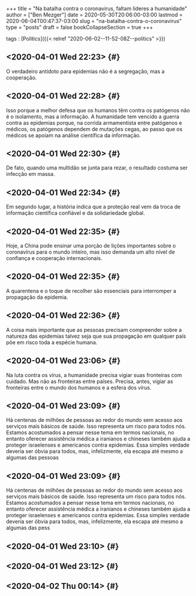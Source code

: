 +++
title = "Na batalha contra o coronavirus, faltam lideres a humanidade"
author = ["Ben Mezger"]
date = 2020-05-30T20:06:00-03:00
lastmod = 2020-06-04T00:47:37-03:00
slug = "na-batalha-contra-o-coronavirus"
type = "posts"
draft = false
bookCollapseSection = true
+++

tags
: [Politics]({{< relref "2020-06-02--11-52-08Z--politics" >}})

## <span class="timestamp-wrapper"><span class="timestamp">&lt;2020-04-01 Wed 22:23&gt;</span></span> {#}

O verdadeiro antídoto para epidemias não é a segregação, mas a
cooperação.

## <span class="timestamp-wrapper"><span class="timestamp">&lt;2020-04-01 Wed 22:28&gt;</span></span> {#}

Isso porque a melhor defesa que os humanos têm contra os patógenos não é o
isolamento, mas a informação. A humanidade tem vencido a guerra contra as
epidemias porque, na corrida armamentista entre patógenos e médicos, os
patógenos dependem de mutações cegas, ao passo que os médicos se apoiam na
análise científica da informação.

## <span class="timestamp-wrapper"><span class="timestamp">&lt;2020-04-01 Wed 22:30&gt;</span></span> {#}

De fato, quando uma multidão se junta para rezar, o resultado costuma ser
infecção em massa.

## <span class="timestamp-wrapper"><span class="timestamp">&lt;2020-04-01 Wed 22:34&gt;</span></span> {#}

Em segundo lugar, a história indica que a proteção real vem da troca de
informação científica confiável e da solidariedade global.

## <span class="timestamp-wrapper"><span class="timestamp">&lt;2020-04-01 Wed 22:35&gt;</span></span> {#}

Hoje, a China pode ensinar uma porção de lições importantes sobre o
coronavírus para o mundo inteiro, mas isso demanda um alto nível de
confiança e cooperação internacionais.

## <span class="timestamp-wrapper"><span class="timestamp">&lt;2020-04-01 Wed 22:35&gt;</span></span> {#}

A quarentena e o toque de recolher são essenciais para interromper a
propagação da epidemia.

## <span class="timestamp-wrapper"><span class="timestamp">&lt;2020-04-01 Wed 22:36&gt;</span></span> {#}

A coisa mais importante que as pessoas precisam compreender sobre a natureza
das epidemias talvez seja que sua propagação em qualquer país põe em risco
toda a espécie humana.

## <span class="timestamp-wrapper"><span class="timestamp">&lt;2020-04-01 Wed 23:06&gt;</span></span> {#}

Na luta contra os vírus, a humanidade precisa vigiar suas fronteiras com
cuidado. Mas não as fronteiras entre países. Precisa, antes, vigiar as
fronteiras entre o mundo dos humanos e a esfera dos vírus.

## <span class="timestamp-wrapper"><span class="timestamp">&lt;2020-04-01 Wed 23:09&gt;</span></span> {#}

Há centenas de milhões de pessoas ao redor do mundo sem acesso aos serviços
mais básicos de saúde. Isso representa um risco para todos nós. Estamos
acostumados a pensar nesse tema em termos nacionais, no entanto oferecer
assistência médica a iranianos e chineses também ajuda a proteger
israelenses e americanos contra epidemias. Essa simples verdade deveria ser
óbvia para todos, mas, infelizmente, ela escapa até mesmo a algumas das
pessoas

## <span class="timestamp-wrapper"><span class="timestamp">&lt;2020-04-01 Wed 23:09&gt;</span></span> {#}

Há centenas de milhões de pessoas ao redor do mundo sem acesso aos serviços
mais básicos de saúde. Isso representa um risco para todos nós. Estamos
acostumados a pensar nesse tema em termos nacionais, no entanto oferecer
assistência médica a iranianos e chineses também ajuda a proteger
israelenses e americanos contra epidemias. Essa simples verdade deveria ser
óbvia para todos, mas, infelizmente, ela escapa até mesmo a algumas das pess
<You have reached the clipping limit for this item>

## <span class="timestamp-wrapper"><span class="timestamp">&lt;2020-04-01 Wed 23:10&gt;</span></span> {#}

<You have reached the clipping limit for this item>

## <span class="timestamp-wrapper"><span class="timestamp">&lt;2020-04-01 Wed 23:12&gt;</span></span> {#}

<You have reached the clipping limit for this item>

## <span class="timestamp-wrapper"><span class="timestamp">&lt;2020-04-02 Thu 00:14&gt;</span></span> {#}

<You have reached the clipping limit for this item>
